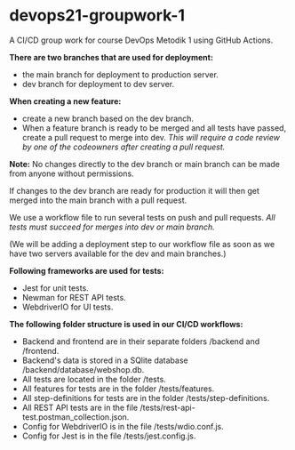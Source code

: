 # devops21-groupwork-1

A CI/CD group work for course DevOps Metodik 1 using GitHub Actions.


**There are two branches that are used for deployment:**
- the main branch for deployment to production server.
- dev branch for deployment to dev server.

**When creating a new feature:**
- create a new branch based on the dev branch.
- When a feature branch is ready to be merged and all tests have passed, create a pull request to merge into dev.
*This will require a code review by one of the codeowners after creating a pull request.*

**Note:** No changes directly to the dev branch or main branch can be made from anyone without permissions.

If changes to the dev branch are ready for production it will then get merged into the main branch with a pull request.

We use a workflow file to run several tests on push and pull requests. *All tests must succeed for merges into dev or main branch.*

(We will be adding a deployment step to our workflow file as soon as we have two servers available for the dev and main branches.)

**Following frameworks are used for tests:**
- Jest for unit tests.
- Newman for REST API tests.
- WebdriverIO for UI tests.

**The following folder structure is used in our CI/CD workflows:**
- Backend and frontend are in their separate folders /backend and /frontend.  
- Backend's data is stored in a SQlite database /backend/database/webshop.db.
- All tests are located in the folder /tests.  
- All features for tests are in the folder /tests/features.  
- All step-definitions for tests are in the folder /tests/step-definitions.  
- All REST API tests are in the file /tests/rest-api-test.postman_collection.json.
- Config for WebdriverIO is in the file /tests/wdio.conf.js.  
- Config for Jest is in the file /tests/jest.config.js.
